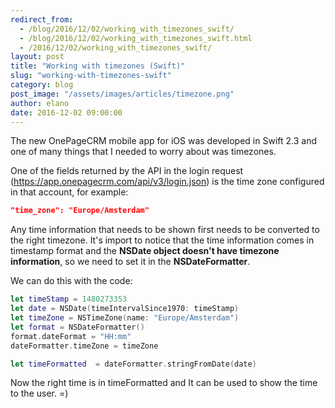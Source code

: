 ```yaml
---
redirect_from:
  - /blog/2016/12/02/working_with_timezones_swift/
  - /blog/2016/12/02/working_with_timezones_swift.html
  - /2016/12/02/working_with_timezones_swift/
layout: post
title: "Working with timezones (Swift)"
slug: "working-with-timezones-swift"
category: blog
post_image: "/assets/images/articles/timezone.png"
author: elano
date: 2016-12-02 09:00:00
---
```


The new OnePageCRM mobile app for iOS was developed in Swift 2.3 and one of many things that I needed to worry about was timezones.

One of the fields returned by the API in the login request (https://app.onepagecrm.com/api/v3/login.json) is the time zone configured in that account, for example:  

```json
"time_zone": "Europe/Amsterdam"
```

Any time information that needs to be shown first needs to be converted to the right timezone. It's import to notice that the time information comes in timestamp format and the **NSDate object doesn't have timezone information**, so we need to set it in the **NSDateFormatter**.

We can do this with the code:

```swift
let timeStamp = 1480273353
let date = NSDate(timeIntervalSince1970: timeStamp)
let timeZone = NSTimeZone(name: "Europe/Amsterdam")
let format = NSDateFormatter()
format.dateFormat = "HH:mm"
dateFormatter.timeZone = timeZone

let timeFormatted  = dateFormatter.stringFromDate(date)
```

Now the right time is in timeFormatted and It can be used to show the time to the user. =)
